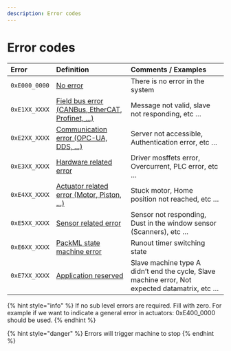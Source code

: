 ```yaml
---
description: Error codes
---
```


# Error codes

| Error | Definition | Comments / Examples |
| :--- | :--- | :--- |
| `0xE000_0000` | [No error](0xe000_0000-no-error.md) | There is no error in the system |
| `0xE1XX_XXXX` | [Field bus error \(CANBus, EtherCAT, Profinet, ...\)](0xe1xx_xxxx-field-bus-related-errors/) | Message not valid, slave not responding, etc … |
| `0xE2XX_XXXX` | [Communication error \(OPC-UA, DDS, ...\)](0xe2xx_xxxx-communication-error-opc-ua-dds-....md) | Server not accessible, Authentication error, etc … |
| `0xE3XX_XXXX` | [Hardware related error](0xe3xx_xxxx-hardware-related-error.md) | Driver mosffets error, Overcurrent, PLC error, etc … |
| `0xE4XX_XXXX` | [Actuator related error \(Motor, Piston, ...\)](0xe4xx_xxxx-actuator-related-error.md) | Stuck motor, Home position not reached, etc … |
| `0xE5XX_XXXX` | [Sensor related error](0xe5xx_xxxx-sensor-related-error.md) | Sensor not responding, Dust in the window sensor \(Scanners\), etc … |
| `0xE6XX_XXXX` | [PackML state machine error](0xe6xx_xxxx-application-reserved.md) | Runout timer switching state |
| `0xE7XX_XXXX` | [Application reserved](0xe7xx_xxxx-application-reserved.md) | Slave machine type A didn’t end the cycle, Slave machine error, Not expected datamatrix, etc … |

{% hint style="info" %}
If no sub level errors are required. Fill with zero. For example if we want to indicate a general error in actuators: 0xE400\_0000 should be used.
{% endhint %}

{% hint style="danger" %}
Errors will trigger machine to stop
{% endhint %}

